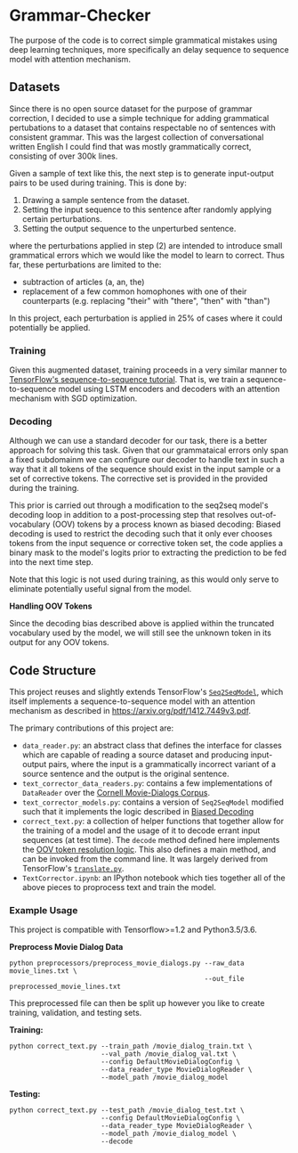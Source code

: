 # Grammar-Checker

The purpose of the code is to correct simple grammatical mistakes using deep learning techniques, more specifically an delay sequence to sequence model with attention mechanism.

## Datasets

Since there is no open source dataset for the purpose of grammar correction, I decided to use a simple technique for adding grammatical pertubations to a dataset that contains respectable no of sentences with consistent grammar.
This was the largest collection of conversational written English I could find that was mostly grammatically correct, consisting of over 300k lines.

Given a sample of text like this, the next step is to generate input-output pairs to be used during training. 
This is done by:
1. Drawing a sample sentence from the dataset.
2. Setting the input sequence to this sentence after randomly applying certain perturbations.
3. Setting the output sequence to the unperturbed sentence.

where the perturbations applied in step (2) are intended to introduce small grammatical errors which we would like the model to learn to correct. 
Thus far, these perturbations are limited to the:
- subtraction of articles (a, an, the)
- replacement of a few common homophones with one of their counterparts (e.g. replacing "their" with "there", "then" with "than")

In this project, each perturbation is applied in 25% of cases where it could potentially be applied.

### Training
Given this augmented dataset, training proceeds in a very similar manner to [TensorFlow's sequence-to-sequence tutorial](https://www.tensorflow.org/tutorials/seq2seq/). 
That is, we train a sequence-to-sequence model using LSTM encoders and decoders with an attention mechanism with SGD optimization.

### Decoding

Although we can use a standard decoder for our task, there is a better approach for solving this task. Given that our grammataical errors only span a fixed subdomainm we can configure our decoder to handle text in such a way that it all tokens
of the sequence should exist in the input sample or a set of corrective tokens. The corrective set is provided in the provided during the training.

This prior is carried out through a modification to the seq2seq model's decoding loop in addition to a post-processing step that resolves out-of-vocabulary (OOV) tokens by a process known as biased decoding:
Biased decoding is used to restrict the decoding such that it only ever chooses tokens from the input sequence or corrective token set, the code applies a binary mask to the model's logits prior to extracting the prediction to be fed into the next time step.

Note that this logic is not used during training, as this would only serve to eliminate potentially useful signal from the model.

**Handling OOV Tokens**

Since the decoding bias described above is applied within the truncated vocabulary used by the model, we will still see the unknown token in its output for any OOV tokens. 


## Code Structure
This project reuses and slightly extends TensorFlow's [`Seq2SeqModel`](https://github.com/tensorflow/tensorflow/blob/master/tensorflow/models/rnn/translate/seq2seq_model.py), which itself implements a sequence-to-sequence model with an attention mechanism as described in https://arxiv.org/pdf/1412.7449v3.pdf. 

The primary contributions of this project are:

- `data_reader.py`: an abstract class that defines the interface for classes which are capable of reading a source dataset and producing input-output pairs, where the input is a grammatically incorrect variant of a source sentence and the output is the original sentence.
- `text_corrector_data_readers.py`: contains a few implementations of `DataReader` over the [Cornell Movie-Dialogs Corpus](http://www.cs.cornell.edu/~cristian/Cornell_Movie-Dialogs_Corpus.html).
- `text_corrector_models.py`: contains a version of `Seq2SeqModel` modified such that it implements the logic described in [Biased Decoding](#biased-decoding)
- `correct_text.py`: a collection of helper functions that together allow for the training of a model and the usage of it to decode errant input sequences (at test time). The `decode` method defined here implements the [OOV token resolution logic](#handling-oov-tokens). This also defines a main method, and can be invoked from the command line. It was largely derived from TensorFlow's [`translate.py`](https://www.tensorflow.org/tutorials/seq2seq/).
- `TextCorrector.ipynb`: an IPython notebook which ties together all of the above pieces to proprocess text and train the model.

### Example Usage
This project is compatible with Tensorflow>=1.2 and Python3.5/3.6.

**Preprocess Movie Dialog Data**
```
python preprocessors/preprocess_movie_dialogs.py --raw_data movie_lines.txt \
                                                 --out_file preprocessed_movie_lines.txt
```
This preprocessed file can then be split up however you like to create training, validation, and testing sets.

**Training:**
```
python correct_text.py --train_path /movie_dialog_train.txt \
                       --val_path /movie_dialog_val.txt \
                       --config DefaultMovieDialogConfig \
                       --data_reader_type MovieDialogReader \
                       --model_path /movie_dialog_model
```

**Testing:**
```
python correct_text.py --test_path /movie_dialog_test.txt \
                       --config DefaultMovieDialogConfig \
                       --data_reader_type MovieDialogReader \
                       --model_path /movie_dialog_model \
                       --decode
```

